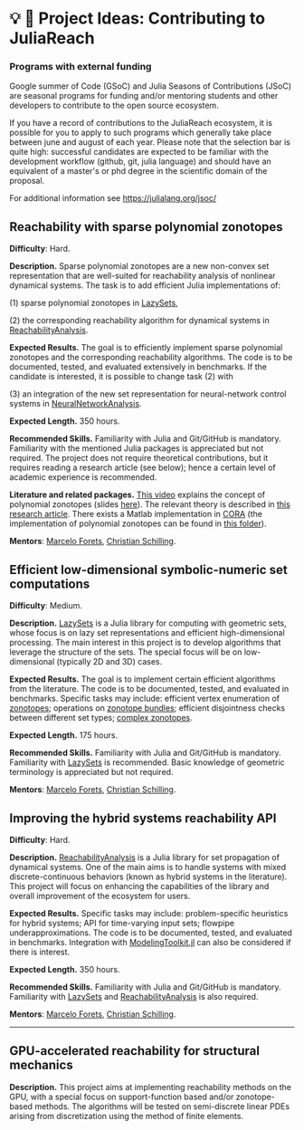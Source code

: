 # :bulb: :notebook: Project Ideas: Contributing to JuliaReach

### Programs with external funding

Google summer of Code (GSoC) and Julia Seasons of Contributions (JSoC) are seasonal programs for funding and/or
mentoring students and other developers to contribute to the open source ecosystem.

If you have a record of contributions to the JuliaReach ecosystem, it is possible for you to apply to such programs which generally take place between june and august of each year. Please note that the selection bar is quite high: successful candidates are expected to be familiar with the development workflow (github, git, julia language) and should have an equivalent of a master's or phd degree in the scientific domain of the proposal.

For additional information see https://julialang.org/jsoc/

## Reachability with sparse polynomial zonotopes

**Difficulty**: Hard.

**Description.** Sparse polynomial zonotopes are a new non-convex set representation that are well-suited for reachability analysis of nonlinear dynamical systems. The task is to add efficient Julia implementations of:

(1) sparse polynomial zonotopes in [LazySets](https://github.com/JuliaReach/LazySets.jl),

(2) the corresponding reachability algorithm for dynamical systems in [ReachabilityAnalysis](https://github.com/JuliaReach/ReachabilityAnalysis.jl).

**Expected Results.** The goal is to efficiently implement sparse polynomial zonotopes and the corresponding reachability algorithms. The code is to be documented, tested, and evaluated extensively in benchmarks. If the candidate is interested, it is possible to change task (2) with 

(3) an integration of the new set representation for neural-network control systems in [NeuralNetworkAnalysis](https://github.com/JuliaReach/NeuralNetworkAnalysis.jl).

**Expected Length.** 350 hours.

**Recommended Skills.** Familiarity with Julia and Git/GitHub is mandatory. Familiarity with the mentioned Julia packages is appreciated but not required. The project does not require theoretical contributions, but it requires reading a research article (see below); hence a certain level of academic experience is recommended.

**Literature and related packages.** [This video](https://www.youtube.com/watch?v=iMtq6YeIsjA) explains the concept of polynomial zonotopes (slides [here](https://github.com/JuliaReach/juliareach-days-3-reachathon/blob/master/Challenge_5/Challenge5_PolynomialZonotopes.pdf)). The relevant theory is described in [this research article](https://arxiv.org/pdf/1901.01780). There exists a Matlab implementation in [CORA](https://tumcps.github.io/CORA/) (the implementation of polynomial zonotopes can be found in [this folder](https://github.com/TUMcps/CORA/tree/master/contSet/%40polyZonotope)).

**Mentors**: [Marcelo Forets](github.com/mforets), [Christian Schilling](github.com/schillic).

## Efficient low-dimensional symbolic-numeric set computations

**Difficulty**: Medium.

**Description.** [LazySets](https://github.com/JuliaReach/LazySets.jl) is a Julia library for computing with geometric sets, whose focus is on lazy set representations and efficient high-dimensional processing. The main interest in this project is to develop algorithms that leverage the structure of the sets. The special focus will be on low-dimensional (typically 2D and 3D) cases.

**Expected Results.** The goal is to implement certain efficient algorithms from the literature. The code is to be documented, tested, and evaluated in benchmarks. Specific tasks may include: efficient vertex enumeration of [zonotopes](https://juliareach.github.io/LazySets.jl/dev/lib/sets/Zonotope/#LazySets.Zonotope); operations on [zonotope bundles](http://archive.www6.in.tum.de/www6/Main/Publications/Althoff2011f.pdf); efficient disjointness checks between different set types; [complex zonotopes](https://ieeexplore.ieee.org/document/7525593).

**Expected Length.** 175 hours.

**Recommended Skills.** Familiarity with Julia and Git/GitHub is mandatory. Familiarity with [LazySets](https://github.com/JuliaReach/LazySets.jl) is recommended. Basic knowledge of geometric terminology is appreciated but not required.

**Mentors**: [Marcelo Forets](github.com/mforets), [Christian Schilling](github.com/schillic).

## Improving the hybrid systems reachability API

**Difficulty**: Hard.

**Description.** [ReachabilityAnalysis](https://github.com/JuliaReach/ReachabilityAnalysis.jl) is a Julia library for set propagation of dynamical systems. One of the main aims is to handle systems with mixed discrete-continuous behaviors (known as hybrid systems in the literature). This project will focus on enhancing the capabilities of the library and overall improvement of the ecosystem for users.

**Expected Results.**   Specific tasks may include: problem-specific heuristics for hybrid systems; API for time-varying input sets; flowpipe underapproximations. The code is to be documented, tested, and evaluated in benchmarks. Integration with [ModelingToolkit.jl](https://github.com/SciML/ModelingToolkit.jl) can also be considered if there is interest.

**Expected Length.** 350 hours.

**Recommended Skills.** Familiarity with Julia and Git/GitHub is mandatory. Familiarity with [LazySets](https://github.com/JuliaReach/LazySets.jl) and [ReachabilityAnalysis](https://github.com/JuliaReach/ReachabilityAnalysis.jl) is also required.

**Mentors**: [Marcelo Forets](github.com/mforets), [Christian Schilling](github.com/schillic).

----

## GPU-accelerated reachability for structural mechanics

**Description.** This project aims at implementing reachability methods on the GPU, with a special focus on support-function based and/or zonotope-based methods. The algorithms will be tested on  semi-discrete linear PDEs arising from discretization using the method of finite elements.


